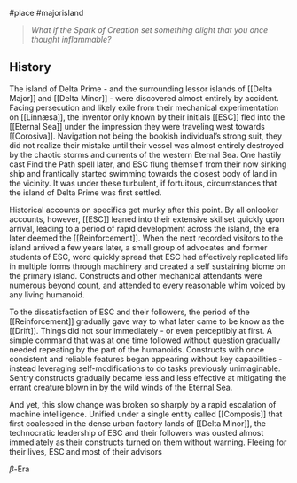 #place #majorisland
> _What if the Spark of Creation set something alight that you once thought inflammable?_

## History
The island of Delta Prime - and the surrounding lessor islands of [[Delta Major]] and [[Delta Minor]] - were discovered almost entirely by accident. Facing persecution and likely exile from their mechanical experimentation on [[Linnæsa]], the inventor only known by their initials [[ESC]] fled into the [[Eternal Sea]] under the impression they were traveling west towards [[Corosiva]]. Navigation not being the bookish individual’s strong suit, they did not realize their mistake until their vessel was almost entirely destroyed by the chaotic storms and currents of the western Eternal Sea. One hastily cast Find the Path spell later, and ESC flung themself from their now sinking ship and frantically started swimming towards the closest body of land in the vicinity. It was under these turbulent, if fortuitous, circumstances that the island of Delta Prime was first settled.

Historical accounts on specifics get murky after this point. By all onlooker accounts, however, [[ESC]] leaned into their extensive skillset quickly upon arrival, leading to a period of rapid development across the island, the era later deemed the [[Reinforcement]]. When the next recorded visitors to the island arrived a few years later, a small group of advocates and former students of ESC, word quickly spread that ESC had effectively replicated life in multiple forms through machinery and created a self sustaining biome on the primary island. Constructs and other mechanical attendants were numerous beyond count, and attended to every reasonable whim voiced by any living humanoid.

To the dissatisfaction of ESC and their followers, the period of the [[Reinforcement]] gradually gave way to what later came to be know as the [[Drift]]. Things did not sour immediately - or even perceptibly at first. A simple command that was at one time followed without question gradually needed repeating by the part of the humanoids. Constructs with once consistent and reliable features began appearing without key capabilities - instead leveraging self-modifications to do tasks previously unimaginable. Sentry constructs gradually became less and less effective at mitigating the errant creature blown in by the wild winds of the Eternal Sea.

And yet, this slow change was broken so sharply by a rapid escalation of machine intelligence. Unified under a single entity called [[Composis]] that first coalesced in the dense urban factory lands of [[Delta Minor]], the technocratic leadership of ESC and their followers was ousted almost immediately as their constructs turned on them without warning. Fleeing for their lives, ESC and most of their advisors 

$\beta$-Era

